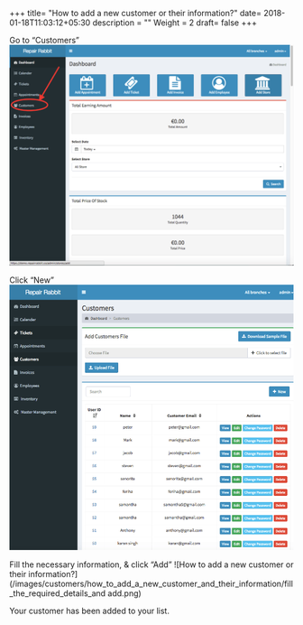 +++
title= "How to add a new customer or their information?"
date= 2018-01-18T11:03:12+05:30
description = ""
Weight = 2
draft= false
+++

Go to “Customers” 
![How to add a new customer or their information?](/images/customers/how_to_add_a_new_customer_and_their_information/go_to_customers.png)

Click “New”
![How to add a new customer or their information?](/images/customers/how_to_add_a_new_customer_and_their_information/click_new.png)
         

Fill the necessary  information, & click “Add”
![How to add a new customer or their information?](/images/customers/how_to_add_a_new_customer_and_their_information/fill_the_required_details_and add.png)
        

Your customer has been added to your list. 




























